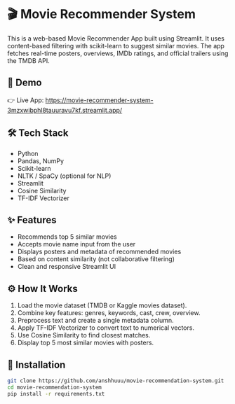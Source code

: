 # 🎬 Movie Recommender System
This is a web-based Movie Recommender App built using Streamlit. It uses content-based filtering with scikit-learn to suggest similar movies. The app fetches real-time posters, overviews, IMDb ratings, and official trailers using the TMDB API.

## 🎥 Demo

👉 Live App: https://movie-recommender-system-3mzxwibphl8tauuravu7kf.streamlit.app/

## 🛠️ Tech Stack

- Python
- Pandas, NumPy
- Scikit-learn
- NLTK / SpaCy (optional for NLP)
- Streamlit
- Cosine Similarity
- TF-IDF Vectorizer

## ✨ Features

- Recommends top 5 similar movies
- Accepts movie name input from the user
- Displays posters and metadata of recommended movies
- Based on content similarity (not collaborative filtering)
- Clean and responsive Streamlit UI

## ⚙️ How It Works

1. Load the movie dataset (TMDB or Kaggle movies dataset).
2. Combine key features: genres, keywords, cast, crew, overview.
3. Preprocess text and create a single metadata column.
4. Apply TF-IDF Vectorizer to convert text to numerical vectors.
5. Use Cosine Similarity to find closest matches.
6. Display top 5 most similar movies with posters.

## 🧩 Installation

```bash
git clone https://github.com/anshhuuu/movie-recommendation-system.git
cd movie-recommendation-system
pip install -r requirements.txt
